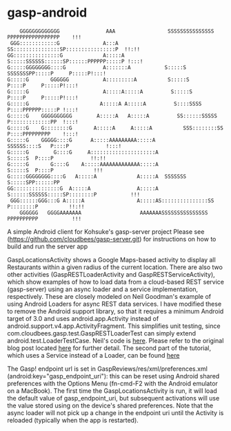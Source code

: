 gasp-android
============

        GGGGGGGGGGGGG               AAA                 SSSSSSSSSSSSSSS PPPPPPPPPPPPPPPPP    !!!
     GGG::::::::::::G              A:::A              SS:::::::::::::::SP::::::::::::::::P  !!:!!
    GG:::::::::::::::G             A:::::A            S:::::SSSSSS::::::SP::::::PPPPPP:::::P !:::!
    G:::::GGGGGGGG::::G            A:::::::A           S:::::S     SSSSSSSPP:::::P     P:::::P!:::!
    G:::::G       GGGGGG           A:::::::::A          S:::::S              P::::P     P:::::P!:::!
    G:::::G                        A:::::A:::::A         S:::::S              P::::P     P:::::P!:::!
    G:::::G                       A:::::A A:::::A         S::::SSSS           P::::PPPPPP:::::P !:::!
    G:::::G    GGGGGGGGGG        A:::::A   A:::::A         SS::::::SSSSS      P:::::::::::::PP  !:::!
    G:::::G    G::::::::G       A:::::A     A:::::A          SSS::::::::SS    P::::PPPPPPPPP    !:::!
    G:::::G    GGGGG::::G      A:::::AAAAAAAAA:::::A            SSSSSS::::S   P::::P            !:::!
    G:::::G        G::::G     A:::::::::::::::::::::A                S:::::S  P::::P            !!:!!
    G:::::G       G::::G    A:::::AAAAAAAAAAAAA:::::A               S:::::S  P::::P             !!!
    G:::::GGGGGGGG::::G   A:::::A             A:::::A  SSSSSSS     S:::::SPP::::::PP
    GG:::::::::::::::G  A:::::A               A:::::A S::::::SSSSSS:::::SP::::::::P           !!!
     GGG::::::GGG:::G A:::::A                 A:::::AS:::::::::::::::SS P::::::::P          !!:!!
        GGGGGG   GGGGAAAAAAA                   AAAAAAASSSSSSSSSSSSSSS   PPPPPPPPPP           !!!

A simple Android client for Kohsuke's gasp-server project
Please see (https://github.com/cloudbees/gasp-server.git) for instructions on how to build and run the server app

GaspLocationsActivity shows a Google Maps-based activity to display all Restaurants within a given radius of the current location.  There are also two other activities (GaspRESTLoaderActivity and GaspRESTServiceActivity), which show examples of how to load data from a cloud-based REST service (gasp-server) using an async loader and a service implementation, respectively. These are closely modeled on Neil Goodman's example of using Android Loaders for async REST data services. I have modified these to remove the Android support library, so that it requires a minimum Android target of 3.0 and uses android.app.Activity instead of android.support.v4.app.ActivityFragment. This simplifies unit testing, since com.cloudbees.gasp.test.GaspRESTLoaderTest can simply extend android.test.LoaderTestCase. Neil's code is [here](https://github.com/posco2k8/rest_loader_tutorial.git). Please refer to the original blog post located [here](http://neilgoodman.net/2011/12/26/modern-techniques-for-implementing-rest-clients-on-android-4-0-and-below-part-1/) for further detail.  The second part of the tutorial, which uses a Service instead of a Loader, can be found [here](http://neilgoodman.net/2012/01/01/modern-techniques-for-implementing-rest-clients-on-android-4-0-and-below-part-2)

The Gasp! endpoint url is set in GaspReviews/res/xml/preferences.xml (android:key="gasp_endpoint_uri"): this can be reset using Android shared preferences with the Options Menu (fn-cmd-F2 with the Android emulator on a MacBook). The first time the GaspLocationsActivity is run, it will load the default value of gasp_endpoint_uri, but subsequent activations will use the value stored using on the device's shared preferences. Note that the async loader will not pick up a change in the endpoint uri until the Activity is reloaded (typically when the app is restarted).

